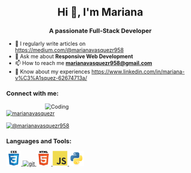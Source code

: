<h1 align="center">Hi 👋, I'm Mariana</h1>

<h3 align="center">A passionate Full-Stack Developer</h3>

- 📝 I regularly write articles on https://medium.com/@marianavasquezr958
- 💬 Ask me about **Responsive Web Development**
- 📫 How to reach me **marianavasquezr958@gmail.com**
- 📄 Know about my experiences https://www.linkedin.com/in/mariana-v%C3%A1squez-62674713a/

<h3 align="left">Connect with me:</h3>

<img align="right" alt="Coding" width="400" src='https://media.tenor.com/QVC1Nmb9TwUAAAAi/coding.gif'>

<p align="left">

<a href="https://instagram.com/marianavasquezr" target="blank"><img align="center" src="https://raw.githubusercontent.com/rahuldkjain/github-profile-readme-generator/master/src/images/icons/Social/instagram.svg" alt="marianavasquezr" height="30" width="40" /></a>

<a href="https://medium.com/@marianavasquezr958" target="blank"><img align="center" src="https://raw.githubusercontent.com/rahuldkjain/github-profile-readme-generator/master/src/images/icons/Social/medium.svg" alt="@marianavasquezr958" height="30" width="40" /></a>

</p>

<h3 align="left">Languages and Tools:</h3>

<p align="left"> <a href="https://www.w3schools.com/css/" target="_blank" rel="noreferrer"> <img src="https://raw.githubusercontent.com/devicons/devicon/master/icons/css3/css3-original-wordmark.svg" alt="css3" width="40" height="40"/> </a> <a href="https://git-scm.com/" target="_blank" rel="noreferrer"> <img src="https://www.vectorlogo.zone/logos/git-scm/git-scm-icon.svg" alt="git" width="40" height="40"/> </a> <a href="https://www.w3.org/html/" target="_blank" rel="noreferrer"> <img src="https://raw.githubusercontent.com/devicons/devicon/master/icons/html5/html5-original-wordmark.svg" alt="html5" width="40" height="40"/> </a> <a href="https://developer.mozilla.org/en-US/docs/Web/JavaScript" target="_blank" rel="noreferrer"> <img src="https://raw.githubusercontent.com/devicons/devicon/master/icons/javascript/javascript-original.svg" alt="javascript" width="40" height="40"/> </a> <a href="https://www.python.org" target="_blank" rel="noreferrer"> <img src="https://raw.githubusercontent.com/devicons/devicon/master/icons/python/python-original.svg" alt="python" width="40" height="40"/> </a> </p>


